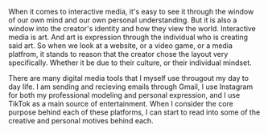 When it comes to interactive media, it's easy to see it through the window of our own mind and our own personal understanding.
But it is also a window into the creator's identity and how they view the world. Interactive media is art. And art is expression through the individual who is creating said art.
So when we look at a website, or a video game, or a media platfrom, it stands to reason that the creator chose the layout very specifically. Whether it be due to their culture, or their individual mindset.

There are many digital media tools that I myself use througout my day to day life. 
I am sending and recieving emails through Gmail, I use Instagram for both my professional modeling and personal expression, and I use TikTok as a main source of entertainment. 
When I consider the core purpose behind each of these platforms, I can start to read into some of the creative and personal motives behind each.
